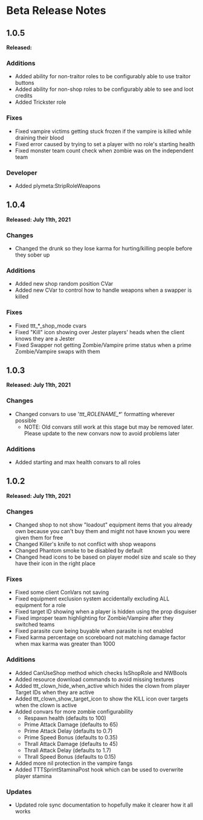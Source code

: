 # Beta Release Notes

## 1.0.5
**Released:**

### Additions
- Added ability for non-traitor roles to be configurably able to use traitor buttons
- Added ability for non-shop roles to be configurably able to see and loot credits
- Added Trickster role

### Fixes
- Fixed vampire victims getting stuck frozen if the vampire is killed while draining their blood
- Fixed error caused by trying to set a player with no role's starting health
- Fixed monster team count check when zombie was on the independent team

### Developer
- Added plymeta:StripRoleWeapons

## 1.0.4
**Released: July 11th, 2021**

### Changes
- Changed the drunk so they lose karma for hurting/killing people before they sober up

### Additions
- Added new shop random position CVar
- Added new CVar to control how to handle weapons when a swapper is killed

### Fixes
- Fixed ttt_*_shop_mode cvars
- Fixed "Kill" icon showing over Jester players' heads when the client knows they are a Jester
- Fixed Swapper not getting Zombie/Vampire prime status when a prime Zombie/Vampire swaps with them

## 1.0.3 
**Released: July 11th, 2021**

### Changes
- Changed convars to use '_ttt_ROLENAME\_\*_' formatting wherever possible
  - NOTE: Old convars still work at this stage but may be removed later. Please update to the new convars now to avoid problems later

### Additions
- Added starting and max health convars to all roles

## 1.0.2
**Released: July 11th, 2021**

### Changes
- Changed shop to not show "loadout" equipment items that you already own because you can't buy them and might not have known you were given them for free
- Changed Killer's knife to not conflict with shop weapons
- Changed Phantom smoke to be disabled by default
- Changed head icons to be based on player model size and scale so they have their icon in the right place

### Fixes
- Fixed some client ConVars not saving
- Fixed equipment exclusion system accidentally excluding ALL equipment for a role
- Fixed target ID showing when a player is hidden using the prop disguiser
- Fixed improper team highlighting for Zombie/Vampire after they switched teams
- Fixed parasite cure being buyable when parasite is not enabled
- Fixed karma percentage on scoreboard not matching damage factor when max karma was greater than 1000

### Additions
- Added CanUseShop method which checks IsShopRole and NWBools
- Added resource download commands to avoid missing textures
- Added ttt_clown_hide_when_active which hides the clown from player Target IDs when they are active
- Added ttt_clown_show_target_icon to show the KILL icon over targets when the clown is active
- Added convars for more zombie configurability
  - Respawn health (defaults to 100)
  - Prime Attack Damage (defaults to 65)
  - Prime Attack Delay (defaults to 0.7)
  - Prime Speed Bonus (defaults to 0.35)
  - Thrall Attack Damage (defaults to 45)
  - Thrall Attack Delay (defaults to 1.7)
  - Thrall Speed Bonus (defaults to 0.15)
- Added more nil protection in the vampire fangs
- Added TTTSprintStaminaPost hook which can be used to overwrite player stamina

### Updates
- Updated role sync documentation to hopefully make it clearer how it all works